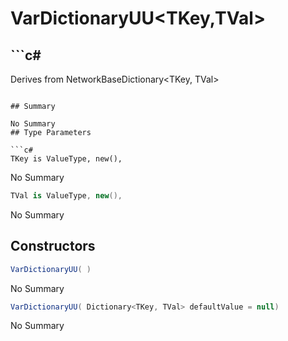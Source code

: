 # VarDictionaryUU<TKey,TVal>

## ```c#
Derives from NetworkBaseDictionary<TKey, TVal>
```

## Summary

No Summary
## Type Parameters

```c#
TKey is ValueType, new(), 
```
No Summary
```c#
TVal is ValueType, new(), 
```
No Summary
## Constructors

```c#
VarDictionaryUU( ) 
```
No Summary
```c#
VarDictionaryUU( Dictionary<TKey, TVal> defaultValue = null) 
```
No Summary

